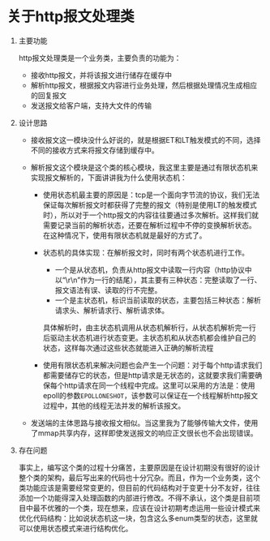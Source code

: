 # 关于http报文处理类

1. 主要功能

   http报文处理类是一个业务类，主要负责的功能为：

   - 接收http报文，并将该报文进行储存在缓存中
   - 解析http报文，根据报文内容进行业务处理，然后根据处理情况生成相应的回复报文
   - 发送报文给客户端，支持大文件的传输

2. 设计思路

   - 接收报文这一模块没什么好说的，就是根据ET和LT触发模式的不同，选择不同的接收方式来将报文存储到缓存中。

   - 解析报文这个模块是这个类的核心模块，我这里主要是通过有限状态机来实现报文解析的，下面讲讲我为什么使用状态机：

     - 使用状态机最主要的原因是：tcp是一个面向字节流的协议，我们无法保证每次解析报文时都获得了完整的报文（特别是使用LT的触发模式时），所以对于一个http报文的内容往往要通过多次解析。这样我们就需要记录当前的解析状态，还要在解析过程中不停的变换解析状态。在这种情况下，使用有限状态机就是最好的方式了。

     - 状态机的具体实现：在解析报文时，同时有两个状态机进行工作。

       - 一个是从状态机，负责从http报文中读取一行内容（http协议中以“\r\n”作为一行的结尾），其主要有三种状态：完整读取了一行、报文语法有误、读取的行不完整。
       - 一个是主状态机，标识当前读取的状态，主要包括三种状态：解析请求头、解析请求行、解析请求体。

       具体解析时，由主状态机调用从状态机解析行，从状态机解析完一行后驱动主状态机进行状态变更。主状态机和从状态机都会维护自己的状态，这样每次通过这些状态就能进入正确的解析流程

     - 使用有限状态机来解决问题也会产生一个问题：对于每个http请求我们都需要储存它的状态，但是http请求是无状态的，这就要求我们需要确保每个http请求在同一个线程中完成。这里可以采用的方法是：使用epoll的参数`EPOLLONESHOT`，该参数可以保证在一个线程解析http报文过程中，其他的线程无法并发的解析该报文。

   - 发送端的主体思路与接收报文相似。当这里我为了能够传输大文件，使用了mmap共享内存，这样即使发送报文的响应正文很长也不会出现错误。

3. 存在问题

   ​		事实上，编写这个类的过程十分痛苦，主要原因是在设计初期没有很好的设计整个类的架构，最后写出来的代码也十分冗杂。而且，作为一个业务类，这个类功能应该是需要经常变更的，但目前的代码结构对于变更十分不友好，往往添加一个功能得深入处理函数的内部进行修改。不得不承认，这个类是目前项目中最不优雅的一个类，现在想来，应该在设计初期考虑运用一些设计模式来优化代码结构：比如说状态机这一块，包含这么多enum类型的状态，这里就可以使用状态模式来进行结构优化。
